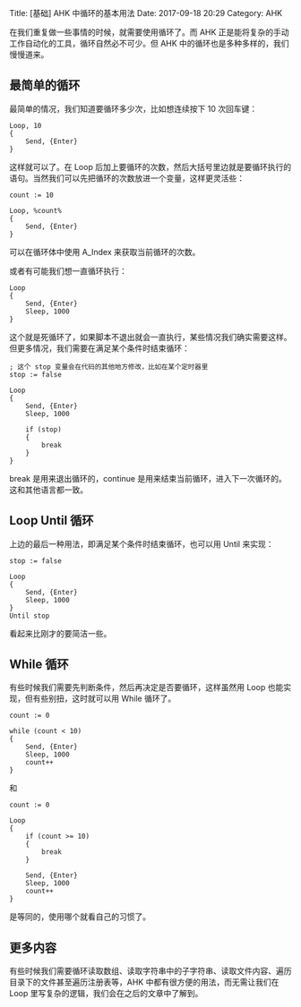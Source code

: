 Title: [基础] AHK 中循环的基本用法
Date: 2017-09-18 20:29
Category: AHK

在我们重复做一些事情的时候，就需要使用循环了。而 AHK 正是能将复杂的手动工作自动化的工具，循环自然必不可少。但 AHK 中的循环也是多种多样的，我们慢慢道来。

## 最简单的循环

最简单的情况，我们知道要循环多少次，比如想连续按下 10 次回车键：

```
Loop, 10
{
    Send, {Enter}
}
```

这样就可以了。在 Loop 后加上要循环的次数，然后大括号里边就是要循环执行的语句。当然我们可以先把循环的次数放进一个变量，这样更灵活些：

```
count := 10

Loop, %count%
{
    Send, {Enter}
}
```

可以在循环体中使用 A_Index 来获取当前循环的次数。

或者有可能我们想一直循环执行：

```
Loop
{
    Send, {Enter}
    Sleep, 1000
}
```

这个就是死循环了，如果脚本不退出就会一直执行，某些情况我们确实需要这样。但更多情况，我们需要在满足某个条件时结束循环：

```
; 这个 stop 变量会在代码的其他地方修改，比如在某个定时器里
stop := false

Loop
{
    Send, {Enter}
    Sleep, 1000

    if (stop)
    {
        break
    }
}
```

break 是用来退出循环的，continue 是用来结束当前循环，进入下一次循环的。这和其他语言都一致。

## Loop Until 循环

上边的最后一种用法，即满足某个条件时结束循环，也可以用 Until 来实现：

```
stop := false

Loop
{
    Send, {Enter}
    Sleep, 1000
}
Until stop
```

看起来比刚才的要简洁一些。

## While 循环

有些时候我们需要先判断条件，然后再决定是否要循环，这样虽然用 Loop 也能实现，但有些别扭，这时就可以用 While 循环了。

```
count := 0

while (count < 10)
{
    Send, {Enter}
    Sleep, 1000
    count++
}
```

和

```
count := 0

Loop
{
    if (count >= 10)
    {
        break
    }

    Send, {Enter}
    Sleep, 1000
    count++
}
```

是等同的，使用哪个就看自己的习惯了。

## 更多内容

有些时候我们需要循环读取数组、读取字符串中的子字符串、读取文件内容、遍历目录下的文件甚至遍历注册表等，AHK 中都有很方便的用法，而无需让我们在 Loop 里写复杂的逻辑，我们会在之后的文章中了解到。
